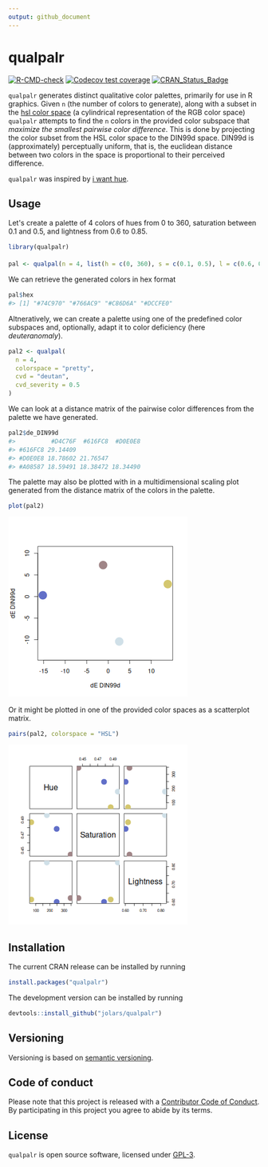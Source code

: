 ```yaml
---
output: github_document
---
```


<!-- README.md is generated from README.Rmd. Please edit that file -->



# qualpalr


<!-- badges: start -->
[![R-CMD-check](https://github.com/jolars/qualpalr/actions/workflows/R-CMD-check.yaml/badge.svg)](https://github.com/jolars/qualpalr/actions/workflows/R-CMD-check.yaml)
[![Codecov test coverage](https://codecov.io/gh/jolars/qualpalr/branch/master/graph/badge.svg)](https://app.codecov.io/gh/jolars/qualpalr?branch=master)
[![CRAN_Status_Badge](http://www.r-pkg.org/badges/version/qualpalr)](https://cran.r-project.org/package=qualpalr)
<!-- badges: end -->

`qualpalr` generates distinct qualitative color palettes, primarily for use in
R graphics. Given `n` (the number of colors to generate), along with a subset in
the [hsl color space](https://en.wikipedia.org/wiki/HSL_and_HSV) (a cylindrical
representation of the RGB color space) `qualpalr` attempts to find the `n`
colors in the provided color subspace that *maximize the smallest pairwise color
difference*. This is done by projecting the color subset from the HSL color
space to the DIN99d space. DIN99d is (approximately) perceptually uniform, that
is, the euclidean distance between two colors in the space is proportional to
their perceived difference.

`qualpalr` was inspired by
[i want hue](http://tools.medialab.sciences-po.fr/iwanthue/).

## Usage

Let's create a palette of 4 colors of hues from 0 to 360, saturation between
0.1 and 0.5, and lightness from 0.6 to 0.85.


```r
library(qualpalr)

pal <- qualpal(n = 4, list(h = c(0, 360), s = c(0.1, 0.5), l = c(0.6, 0.85)))
```

We can retrieve the generated colors in hex format


```r
pal$hex
#> [1] "#74C970" "#766AC9" "#C86D6A" "#DCCFE0"
```

Altneratively, we can create a palette using one of the predefined color
subspaces and, optionally, adapt it to color deficiency (here *deuteranomaly*).


```r
pal2 <- qualpal(
  n = 4,
  colorspace = "pretty",
  cvd = "deutan",
  cvd_severity = 0.5
)
```

We can look at a distance matrix of the pairwise color differences from the 
palette we have generated.


```r
pal2$de_DIN99d
#>          #D4C76F  #616FC8  #D0E0E8
#> #616FC8 29.14409                  
#> #D0E0E8 18.78602 21.76547         
#> #A08587 18.59491 18.38472 18.34490
```

The palette may also be plotted with in a multidimensional scaling plot
generated from the distance matrix of the colors in the palette.


```r
plot(pal2)
```

![plot of chunk plot](tools/README-plot-1.png)

Or it might be plotted in one of the provided color spaces as a
scatterplot matrix.


```r
pairs(pal2, colorspace = "HSL")
```

![plot of chunk pairs](tools/README-pairs-1.png)

## Installation

The current CRAN release can be installed by running


```r
install.packages("qualpalr")
```

The development version can be installed by running


```r
devtools::install_github("jolars/qualpalr")
```

## Versioning

Versioning is based on [semantic versioning](http://semver.org/). 

## Code of conduct

Please note that this project is released with a
[Contributor Code of Conduct](CONDUCT.md). By participating in this project you
agree to abide by its terms.

## License

`qualpalr` is open source software, licensed under [GPL-3](LICENSE).

